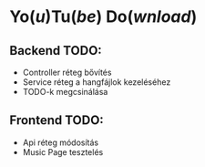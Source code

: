 # **Yo**(_u_)**Tu**(_be_) **Do**(_wnload_)

## Backend TODO:
- Controller réteg bővítés
- Service réteg a hangfájlok kezeléséhez
- TODO-k megcsinálása

## Frontend TODO:
- Api réteg módosítás
- Music Page tesztelés

